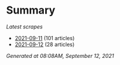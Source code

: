 # Summary
*Latest scrapes*
* [2021-09-11](https://github.com/nuuuwan/news_lk/blob/data/news_lk.2021-09-11.json) (101 articles)
* [2021-09-12](https://github.com/nuuuwan/news_lk/blob/data/news_lk.2021-09-12.json) (28 articles)

*Generated at 08:08AM, September 12, 2021*